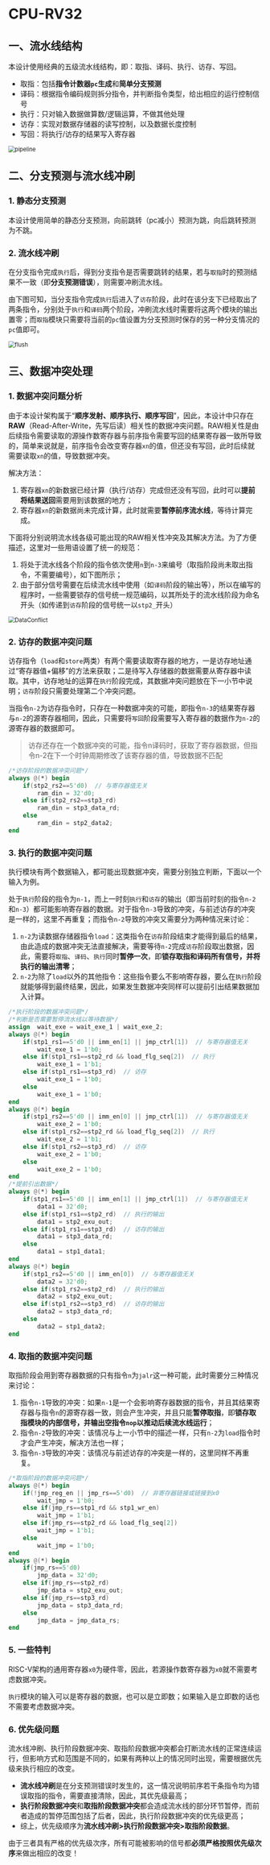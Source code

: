 # CPU-RV32

<!--基于FPGA的32位RISC-V架构五级流水线CPU设计-->

## 一、流水线结构

本设计使用经典的五级流水线结构，即：取指、译码、执行、访存、写回。

- 取指：包括**指令计数器`pc`生成**和**简单分支预测**
- 译码：根据指令编码规则拆分指令，并判断指令类型，给出相应的运行控制信号
- 执行：只对输入数据做算数/逻辑运算，不做其他处理
- 访存：实现对数据存储器的读写控制，以及数据长度控制
- 写回：将执行/访存的结果写入寄存器

<img src="D:\Typora\img\CPU-RV32\pipeline.svg" alt="pipeline" style="zoom:80%;" />



## 二、分支预测与流水线冲刷

### 1. 静态分支预测

本设计使用简单的静态分支预测，向前跳转（pc减小）预测为跳，向后跳转预测为不跳。

### 2. 流水线冲刷

在分支指令完成`执行`后，得到分支指令是否需要跳转的结果，若与`取指`时的预测结果不一致（即**分支预测错误**），则需要冲刷流水线。

由下图可知，当分支指令完成`执行`后进入了`访存`阶段，此时在该分支下已经取出了两条指令，分别处于`执行`和`译码`两个阶段，冲刷流水线时需要将这两个模块的输出置零；而`取指`模块只需要将当前的`pc`值设置为分支预测时保存的另一种分支情况的`pc`值即可。

<img src="D:\Typora\img\CPU-RV32\flush.svg" alt="flush" style="zoom:80%;" />



## 三、数据冲突处理

### 1. 数据冲突问题分析

由于本设计架构属于“**顺序发射、顺序执行、顺序写回**”，因此，本设计中只存在**RAW**（Read-After-Write，先写后读）相关性的数据冲突问题。RAW相关性是由后续指令需要读取的源操作数寄存器与前序指令需要写回的结果寄存器一致所导致的，简单来说就是，前序指令会改变寄存器`xn`的值，但还没有写回，此时后续就需要读取`xn`的值，导致数据冲突。

解决方法：

1. 寄存器`xn`的新数据已经计算（执行/访存）完成但还没有写回，此时可以**提前将结果送回**需要用到该数据的地方；
2. 寄存器`xn`的新数据尚未完成计算，此时就需要**暂停前序流水线**，等待计算完成。

下面将分别说明流水线各级可能出现的RAW相关性冲突及其解决方法。为了方便描述，这里对一些用语设置了统一的规范：

1. 将处于流水线各个阶段的指令依次使用`n`到`n-3`来编号（取指阶段尚未取出指令，不需要编号），如下图所示；
2. 由于部分信号需要在后续流水线中使用（如`译码`阶段的输出等），所以在编写的程序时，一些需要锁存的信号统一规范编码，以其所处于的流水线阶段为命名开头（如传递到`访存`阶段的信号统一以`stp2_`开头）

<img src="D:\Typora\img\CPU-RV32\data_conflict.svg" alt="DataConflict" style="zoom:80%;" />

### 2. 访存的数据冲突问题

访存指令（`load`和`store`两类）有两个需要读取寄存器的地方，一是访存地址通过“寄存器值+偏移”的方法来获取；二是待写入存储器的数据需要从寄存器中读取。其中，访存地址的运算在`执行`阶段完成，其数据冲突问题放在下一小节中说明；`访存`阶段只需要处理第二个冲突问题。

当指令`n-2`为访存指令时，只存在一种数据冲突的可能，即指令`n-3`的结果寄存器与`n-2`的源寄存器相同，因此，只需要将`写回`阶段需要写入寄存器的数据作为`n-2`的源寄存器的数据即可。

> 访存还存在一个数据冲突的可能，指令n译码时，获取了寄存器数据，但指令n-2在下一个时钟周期修改了该寄存器的值，导致数据不匹配

```verilog
/*访存阶段的数据冲突问题*/
always @(*) begin
    if(stp2_rs2==5'd0)  // 与寄存器值无关
        ram_din = 32'd0;
    else if(stp2_rs2==stp3_rd)
        ram_din = stp3_data_rd;
    else
        ram_din = stp2_data2;
end
```

### 3. 执行的数据冲突问题

执行模块有两个数据输入，都可能出现数据冲突，需要分别独立判断，下面以一个输入为例。

处于`执行`阶段的指令为`n-1`，而上一时刻`执行`和`访存`的输出（即当前时刻的指令`n-2`和`n-3`）都可能影响寄存器的数据。对于指令`n-3`导致的冲突，与前述访存的冲突是一样的，这里不再重复；而指令`n-2`导致的冲突又需要分为两种情况来讨论：

1. `n-2`为读数据存储器指令`load`：这类指令在`访存`阶段结束才能得到最后的结果，由此造成的数据冲突无法直接解决，需要等待`n-2`完成`访存`阶段取出数据，因此，需要将`取指`、`译码`、`执行`同时**暂停一次**，即**锁存取指和译码所有信号，并将执行的输出清零**；
2. `n-2`为除了`load`以外的其他指令：这些指令要么不影响寄存器，要么在`执行`阶段就能够得到最终结果，因此，如果发生数据冲突同样可以提前引出结果数据加入计算。

```verilog
/*执行阶段的数据冲突问题*/
/*判断是否需要暂停流水线以等待数据*/
assign  wait_exe = wait_exe_1 | wait_exe_2;
always @(*) begin
    if(stp1_rs1==5'd0 || imm_en[1] || jmp_ctrl[1])  // 与寄存器值无关
        wait_exe_1 = 1'b0;
    else if(stp1_rs1==stp2_rd && load_flg_seq[2])  // 执行
        wait_exe_1 = 1'b1;
    else if(stp1_rs1==stp3_rd)  // 访存
        wait_exe_1 = 1'b0;
    else
        wait_exe_1 = 1'b0;
end
always @(*) begin
    if(stp1_rs2==5'd0 || imm_en[0] || jmp_ctrl[1])  // 与寄存器值无关
        wait_exe_2 = 1'b0;
    else if(stp1_rs2==stp2_rd && load_flg_seq[2])  // 执行
        wait_exe_2 = 1'b1;
    else if(stp1_rs2==stp3_rd)  // 访存
        wait_exe_2 = 1'b0;
    else
        wait_exe_2 = 1'b0;
end
/*提前引出数据*/
always @(*) begin
    if(stp1_rs1==5'd0 || imm_en[1] || jmp_ctrl[1])  // 与寄存器值无关
        data1 = 32'd0;
    else if(stp1_rs1==stp2_rd)  // 执行的输出
        data1 = stp2_exu_out;
    else if(stp1_rs1==stp3_rd)  // 访存的输出
        data1 = stp3_data_rd;
    else
        data1 = stp1_data1;
end
always @(*) begin
    if(stp1_rs2==5'd0 || imm_en[0])  // 与寄存器值无关
        data2 = 32'd0;
    else if(stp1_rs2==stp2_rd)  // 执行的输出
        data2 = stp2_exu_out;
    else if(stp1_rs2==stp3_rd)  // 访存的输出
        data2 = stp3_data_rd;
    else
        data2 = stp1_data2;
end
```

### 4. 取指的数据冲突问题

取指阶段会用到寄存器数据的只有指令`n`为`jalr`这一种可能，此时需要分三种情况来讨论：

1. 指令`n-1`导致的冲突：如果`n-1`是一个会影响寄存器数据的指令，并且其结果寄存器与指令`n`的源寄存器一致，则会产生冲突，并且只能**暂停取指**，即**锁存取指模块的内部信号，并输出空指令`nop`以推动后续流水线运行**；
2. 指令`n-2`导致的冲突：该情况与上一小节中的描述一样，只有`n-2`为`load`指令时才会产生冲突，解决方法也一样；
3. 指令`n-3`导致的冲突：该情况与前述访存的冲突是一样的，这里同样不再重复。

```verilog
/*取指阶段的数据冲突问题*/
always @(*) begin
    if(!jmp_reg_en || jmp_rs==5'd0)  // 非寄存器链接或链接到x0
        wait_jmp = 1'b0;
    else if(jmp_rs==stp1_rd && stp1_wr_en)
        wait_jmp = 1'b1;
    else if(jmp_rs==stp2_rd && load_flg_seq[2])
        wait_jmp = 1'b1;
    else
        wait_jmp = 1'b0;
end
always @(*) begin
    if(jmp_rs==5'd0)
        jmp_data = 32'd0;
    else if(jmp_rs==stp2_rd)
        jmp_data = stp2_exu_out;
    else if(jmp_rs==stp3_rd)
        jmp_data = stp3_data_rd;
    else
        jmp_data = jmp_data_rs;
end
```

### 5. 一些特判

RISC-V架构的通用寄存器`x0`为硬件零，因此，若源操作数寄存器为`x0`就不需要考虑数据冲突。

`执行`模块的输入可以是寄存器的数据，也可以是立即数；如果输入是立即数的话也不需要考虑数据冲突。

### 6. 优先级问题

流水线冲刷、执行阶段数据冲突、取指阶段数据冲突都会打断流水线的正常连续运行，但影响方式和范围是不同的，如果有两种以上的情况同时出现，需要根据优先级来执行相应的改变。

- **流水线冲刷**是在分支预测错误时发生的，这一情况说明前序若干条指令均为错误取指的指令，需要直接清除，因此，其优先级最高；
- **执行阶段数据冲突**和**取指阶段数据冲突**都会造成流水线的部分环节暂停，而前者造成的暂停范围包括了后者，因此，执行阶段数据冲突的优先级更高；
- 综上，优先级顺序为**流水线冲刷>执行阶段数据冲突>取指阶段数据**。

由于三者具有严格的优先级次序，所有可能被影响的信号都**必须严格按照优先级次序**来做出相应的改变！






